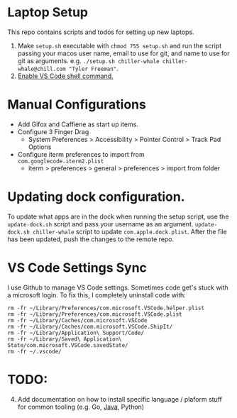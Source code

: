 # Laptop Setup

This repo contains scripts and todos for setting up new laptops.

1. Make `setup.sh` executable with `chmod 755 setup.sh` and run the script passing your macos user name, email to use for git, and name to use for git as arguments. e.g. `./setup.sh chiller-whale chiller-whale@chill.com "Tyler Freeman"`.
2. [Enable VS Code shell command.](https://code.visualstudio.com/docs/setup/mac) 
# Manual Configurations

- Add Gifox and Caffiene as start up items.
- Configure 3 Finger Drag
  - System Preferences > Accessibility > Pointer Control > Track Pad Options
- Configure iterm preferences to import from `com.googlecode.iterm2.plist`
  - iterm > preferences > general > preferences > import from folder
# Updating dock configuration.

To update what apps are in the dock when running the setup script, use the `update-dock.sh` script and pass your username as an argument. `update-dock.sh chiller-whale` script to update `com.apple.dock.plist`. After the file has been updated, push the changes to the remote repo.

# VS Code Settings Sync

I use Github to manage VS Code settings. Sometimes code get's stuck with a microsoft login. To fix this, I completely uninstall code with:
```
rm -fr ~/Library/Preferences/com.microsoft.VSCode.helper.plist 
rm -fr ~/Library/Preferences/com.microsoft.VSCode.plist 
rm -fr ~/Library/Caches/com.microsoft.VSCode
rm -fr ~/Library/Caches/com.microsoft.VSCode.ShipIt/
rm -fr ~/Library/Application\ Support/Code/
rm -fr ~/Library/Saved\ Application\ State/com.microsoft.VSCode.savedState/
rm -fr ~/.vscode/
```

# TODO:

4. Add documentation on how to install specific language / plaform stuff for common tooling (e.g. Go, [Java](https://stackoverflow.com/questions/55834845/unable-to-install-java8-with-homebrew), Python)



